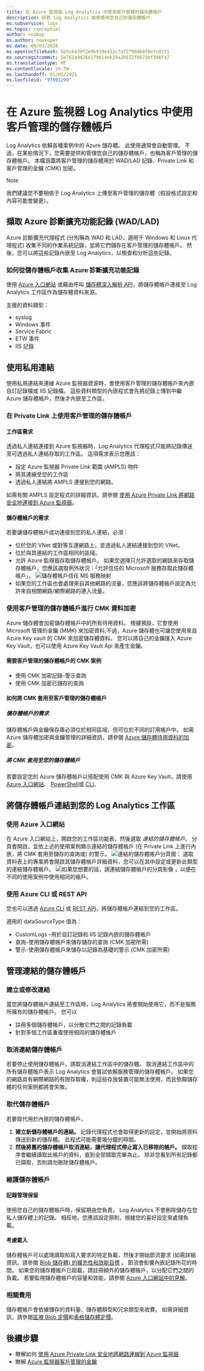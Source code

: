 ```yaml
---
title: 在 Azure 監視器 Log Analytics 中使用客戶管理的儲存體帳戶
description: 針對 Log Analytics 案例使用您自己的儲存體帳戶
ms.subservice: logs
ms.topic: conceptual
author: noakup
ms.author: noakuper
ms.date: 09/03/2020
ms.openlocfilehash: bb5c6439f2e0b919e422c7a72f98468f0efc01f1
ms.sourcegitcommit: 5e762a9d26e179d14eb19a28872fb673bf306fa7
ms.translationtype: MT
ms.contentlocale: zh-TW
ms.lasthandoff: 01/05/2021
ms.locfileid: "97901299"
---
```

# <a name="using-customer-managed-storage-accounts-in-azure-monitor-log-analytics"></a>在 Azure 監視器 Log Analytics 中使用客戶管理的儲存體帳戶

Log Analytics 依賴各種案例中的 Azure 儲存體。 此使用通常會自動管理。 不過，在某些情況下，您需要提供和管理您自己的儲存體帳戶，也稱為客戶管理的儲存體帳戶。 本檔涵蓋將客戶管理的儲存體用於 WAD/LAD 記錄、Private Link 和客戶管理的金鑰 (CMK) 加密。 

> [!NOTE]
> 我們建議您不要相依于 Log Analytics 上傳至客戶管理的儲存體（假設格式設定和內容可能會變更）。

## <a name="ingesting-azure-diagnostics-extension-logs-wadlad"></a>擷取 Azure 診斷擴充功能記錄 (WAD/LAD) 
Azure 診斷擴充代理程式 (分別稱為 WAD 和 LAD，適用于 Windows 和 Linux 代理程式) 收集不同的作業系統記錄，並將它們儲存在客戶管理的儲存體帳戶。 然後，您可以將這些記錄內嵌至 Log Analytics，以檢查和分析這些記錄。
### <a name="how-to-collect-azure-diagnostics-extension-logs-from-your-storage-account"></a>如何從儲存體帳戶收集 Azure 診斷擴充功能記錄
使用 [Azure 入口網站](./diagnostics-extension-logs.md#collect-logs-from-azure-storage) 或藉由呼叫 [儲存體深入解析 API](/rest/api/loganalytics/connectedsources/storage%20insights/createorupdate)，將儲存體帳戶連接至 Log Analytics 工作區作為儲存體資料來源。

支援的資料類型：
* syslog
* Windows 事件
* Service Fabric
* ETW 事件
* IIS 記錄

## <a name="using-private-links"></a>使用私用連結
使用私用連結來連線 Azure 監視器資源時，會使用客戶管理的儲存體帳戶來內嵌自訂記錄檔或 IIS 記錄檔。 這些資料類型的內嵌程式會先將記錄上傳到中繼 Azure 儲存體帳戶，然後才內嵌至工作區。 

### <a name="using-a-customer-managed-storage-account-over-a-private-link"></a>在 Private Link 上使用客戶管理的儲存體帳戶
#### <a name="workspace-requirements"></a>工作區需求
透過私人連結連接到 Azure 監視器時，Log Analytics 代理程式只能將記錄傳送至可透過私人連結存取的工作區。 這項需求表示您應該：
* 設定 Azure 監視器 Private Link 範圍 (AMPLS) 物件
* 將其連線至您的工作區
* 透過私人連結將 AMPLS 連接到您的網路。 

如需有關 AMPLS 設定程式的詳細資訊，請參閱 [使用 Azure Private Link 將網路安全地連接到 Azure 監視器](./private-link-security.md)。 

#### <a name="storage-account-requirements"></a>儲存體帳戶的需求
若要讓儲存體帳戶成功連接到您的私人連結，必須：
* 位於您的 VNet 或對等互連網路上，並透過私人連結連接到您的 VNet。
* 位於與其連結的工作區相同的區域。
* 允許 Azure 監視器存取儲存體帳戶。 如果您選擇只允許選取的網路來存取儲存體帳戶，您應該選取例外狀況：「允許信任的 Microsoft 服務存取此儲存體帳戶」。
![儲存體帳戶信任 MS 服務映射](./media/private-storage/storage-trust.png)
* 如果您的工作區也會處理來自其他網路的流量，您應該將儲存體帳戶設定為允許來自相關網路/網際網路的連入流量。

### <a name="using-a-customer-managed-storage-account-for-cmk-data-encryption"></a>使用客戶管理的儲存體帳戶進行 CMK 資料加密
Azure 儲存體會加密儲存體帳戶中的所有待用資料。 根據預設，它會使用 Microsoft 管理的金鑰 (MMK) 來加密資料;不過，Azure 儲存體也可讓您使用來自 Azure Key vault 的 CMK 來加密儲存體資料。 您可以將自己的金鑰匯入 Azure Key Vault，也可以使用 Azure Key Vault Api 來產生金鑰。
#### <a name="cmk-scenarios-that-require-a-customer-managed-storage-account"></a>需要客戶管理的儲存體帳戶的 CMK 案例
* 使用 CMK 加密記錄-警示查詢
* 使用 CMK 加密已儲存的查詢

#### <a name="how-to-apply-cmk-to-customer-managed-storage-accounts"></a>如何將 CMK 套用至客戶管理的儲存體帳戶
##### <a name="storage-account-requirements"></a>儲存體帳戶的需求
儲存體帳戶與金鑰保存庫必須位於相同區域，但可位於不同的訂用帳戶中。 如需 Azure 儲存體加密與金鑰管理的詳細資訊，請參閱 [Azure 儲存體待用資料的加密](../../storage/common/storage-service-encryption.md)。

##### <a name="apply-cmk-to-your-storage-accounts"></a>將 CMK 套用至您的儲存體帳戶
若要設定您的 Azure 儲存體帳戶以搭配使用 CMK 與 Azure Key Vault，請使用 [Azure 入口網站](../../storage/common/customer-managed-keys-configure-key-vault.md?toc=%252fazure%252fstorage%252fblobs%252ftoc.json)、 [PowerShell](../../storage/common/customer-managed-keys-configure-key-vault.md?toc=%252fazure%252fstorage%252fblobs%252ftoc.json)或 [CLI](../../storage/common/customer-managed-keys-configure-key-vault.md?toc=%252fazure%252fstorage%252fblobs%252ftoc.json)。 

## <a name="link-storage-accounts-to-your-log-analytics-workspace"></a>將儲存體帳戶連結到您的 Log Analytics 工作區
### <a name="using-the-azure-portal"></a>使用 Azure 入口網站
在 Azure 入口網站上，開啟您的工作區功能表，然後選取 *連結的儲存體帳戶*。 分頁會開啟，並依上述的使用案例顯示連結的儲存體帳戶 (在 Private Link 上進行內嵌，將 CMK 套用至儲存的查詢或) 的警示。
![連結的儲存體帳戶分頁圖： ](./media/private-storage/all-linked-storage-accounts.png) 選取資料表上的專案將會開啟其儲存體帳戶詳細資料，您可以在其中設定或更新此類型的連結儲存體帳戶。 
![如果您想要的話，請連結儲存體帳戶的分頁影像 ](./media/private-storage/link-a-storage-account-blade.png) ，以便在不同的使用案例中使用相同的帳戶。

### <a name="using-the-azure-cli-or-rest-api"></a>使用 Azure CLI 或 REST API
您也可以透過 [Azure CLI](/cli/azure/monitor/log-analytics/workspace/linked-storage) 或 [REST API](/rest/api/loganalytics/linkedstorageaccounts)，將儲存體帳戶連結到您的工作區。

適用的 dataSourceType 值為：
* CustomLogs –用於自訂記錄和 IIS 記錄內嵌的儲存體帳戶
* 查詢-使用儲存體帳戶來儲存儲存的查詢 (CMK 加密所需) 
* 警示-使用儲存體帳戶來儲存以記錄為基礎的警示 (CMK 加密所需) 


## <a name="managing-linked-storage-accounts"></a>管理連結的儲存體帳戶

### <a name="create-or-modify-a-link"></a>建立或修改連結
當您將儲存體帳戶連結至工作區時，Log Analytics 將會開始使用它，而不是服務所擁有的儲存體帳戶。 您可以 
* 註冊多個儲存體帳戶，以分散它們之間的記錄負載
* 針對多個工作區重複使用相同的儲存體帳戶

### <a name="unlink-a-storage-account"></a>取消連結儲存體帳戶
若要停止使用儲存體帳戶，請取消連結工作區中的儲存體。 取消連結工作區中的所有儲存體帳戶表示 Log Analytics 會嘗試依賴服務管理的儲存體帳戶。 如果您的網路具有網際網路的有限存取權，則這些存放裝置可能無法使用，而且依賴儲存體的任何案例都將會失敗。

### <a name="replace-a-storage-account"></a>取代儲存體帳戶
若要取代用於內嵌的儲存體帳戶，
1.  **建立新儲存體帳戶的連結。** 記錄代理程式也會取得更新的設定，並開始將資料傳送到新的儲存體。 此程式可能需要幾分鐘的時間。
2.  **然後將舊的儲存體帳戶取消連結，讓代理程式停止寫入已移除的帳戶。** 擷取程序會繼續讀取此帳戶的資料，直到全部擷取完畢為止。 除非您看到所有記錄都已擷取，否則請勿刪除儲存體帳戶。

### <a name="maintaining-storage-accounts"></a>維護儲存體帳戶
#### <a name="manage-log-retention"></a>記錄管理保留
使用您自己的儲存體帳戶時，保留期由您負責。 Log Analytics 不會刪除儲存在您私人儲存體上的記錄。 相反地，您應該設定原則，根據您的喜好設定來處理負載。

#### <a name="consider-load"></a>考慮載入
儲存體帳戶可以處理讀取和寫入要求的特定負載，然後才開始節流要求 (如需詳細資訊，請參閱 [Blob 儲存體) 的擴充性和效能目標](../../storage/common/scalability-targets-standard-account.md) 。 節流會影響內嵌記錄所花的時間。 如果您的儲存體帳戶已超載，請註冊額外的儲存體帳戶，以分配它們之間的負載。 若要監視儲存體帳戶的容量和效能，請參閱 [Azure 入口網站中的見解]( https://docs.microsoft.com/azure/azure-monitor/insights/storage-insights-overview)。

### <a name="related-charges"></a>相關費用
儲存體帳戶會依據儲存的資料量、儲存體類型和冗余類型來收費。 如需詳細資訊，請參閱[區塊 Blob 定價](https://azure.microsoft.com/pricing/details/storage/blobs)和[表格儲存體定價](https://azure.microsoft.com/pricing/details/storage/tables)。


## <a name="next-steps"></a>後續步驟

- 瞭解如何 [使用 Azure Private Link 安全地將網路連線到 Azure 監視器](private-link-security.md)
- 瞭解 [Azure 監視器客戶管理的金鑰](customer-managed-keys.md)
